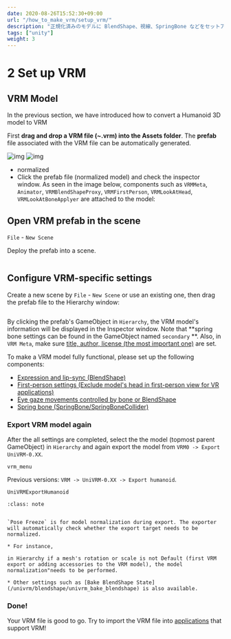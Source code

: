 ```yaml
---
date: 2020-08-26T15:52:30+09:00
url: "/how_to_make_vrm/setup_vrm/"
description: "正規化済みのモデルに BlendShape、視線、SpringBone などをセットアップして再出力する"
tags: ["unity"]
weight: 3
---
```


# 2 Set up VRM

## VRM Model

In the previous section, we have introduced how to convert a Humanoid 3D model to VRM

First **drag and drop a VRM file (~.vrm) into the Assets folder**. The **prefab** file associated with the VRM file can be automatically generated.

![img](/_static/images/vrm/vrm_prefab.png)
![img](/_static/images/vrm/vrm_components.jpg)

* normalized
* Click the prefab file (normalized model) and check the inspector window. As seen in the image below, components such as `VRMMeta`, `Animator`, `VRMBlendShapeProxy`, `VRMFirstPerson`, `VRMLookAtHead`, `VRMLookAtBoneApplyer` are attached to the model:

## Open VRM prefab in the scene

`File` - `New Scene`

Deploy the prefab into a scene.

```{figure} /_static/images/vrm/alicia_scene2.png
```

## Configure VRM-specific settings
Create a new scene by `File` - `New Scene` or use an existing one, then drag the prefab file to the Hierarchy window:

```{figure} /_static/images/vrm/vrm_settings.png
```

By clicking the prefab's GameObject in `Hierarchy`, the VRM model's information will be displayed in the Inspector window. Note that **spring bone settings can be found in the GameObject named `secondary` **. Also, in `VRM Meta`, make sure [title, author, license (the most important one)](univrm_meta) are set.

To make a VRM model fully functional, please set up the following components:

* [Expression and lip-sync (BlendShape)](univrm_blendshape)
* [First-person settings (Exclude model's head in first-person view for VR applications)](univrm_firstperson)
* [Eye gaze movements controlled by bone or BlendShape](univrm_lookat)
* [Spring bone (SpringBone/SpringBoneCollider)](univrm_secondary.md)

### Export VRM model again

After the all settings are completed, select the the model (topmost parent GameObject) in `Hierarchy` and again export the model from `VRM0 -> Export UniVRM-0.XX`.

```{figure} /_static/images/vrm/vrm_menu.jpg
vrm_menu
```

Previous versions: ``VRM -> UniVRM-0.XX -> Export humanoid``.

```{figure} /_static/images/vrm/UniVRMExportHumanoid.jpg
UniVRMExportHumanoid
```

```{admonition} Pose Freeze
:class: note


`Pose Freeze` is for model normalization during export. The exporter will automatically check whether the export target needs to be normalized.

* For instance,

in Hierarchy if a mesh's rotation or scale is not Default (first VRM export or adding accessories to the VRM model), the model normalization"needs to be performed.

* Other settings such as [Bake BlendShape State](/univrm/blendshape/univrm_bake_blendshape) is also available.
```

### Done!
Your VRM file is good to go. Try to import the VRM file into [applications](/vrm/vrm_applications) that support VRM!

